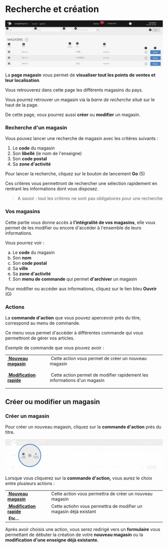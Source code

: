 # Recherche et création


![index-screenshotfionajoupilancom20150812112936](images/index-screenshotfionajoupilancom20150812112936.png)


<p>La <strong>page magasin</strong> vous permet de <strong>visualiser tout les points de ventes et leur localisation</strong>.</p>
<p>Vous retrouverez dans cette page les diff&eacute;rents magasins du pays.</p>
<p>Vous pourrez retrouver un magasin via la <em>barre de recherche</em> situ&eacute; sur le haut de la page.</p>
<p>De cette page, vous pourrez aussi <strong>cr&eacute;er</strong> ou <strong>modifier</strong> un magasin.</p>
<h3>Recherche d'un magasin</h3>
<p>Vous pouvez lancer une recherche de magasin avec les crit&egrave;res suivants :</p>
<ol>
<li>Le <strong>code</strong> du magasin</li>
<li>Son <strong>libell&eacute;</strong> (le nom de l'enseigne)</li>
<li>Son <strong>code postal</strong></li>
<li>Sa <strong>zone d'activit&eacute;</strong></li>
</ol>
<p>Pour lancer la recherche, cliquez sur le bouton de lancement <strong>Go</strong> (5)</p>
<p>Ces crit&egrave;res vous permettront de rechercher une s&eacute;lection rapidement en rentrant les informations dont vous disposez.</p>
<blockquote>
<p>A savoir : tout les crit&egrave;res ne sont pas obligatoires pour une recherche</p>
</blockquote>
<h3>Vos magasins</h3>
<p>Cette partie vous donne acc&egrave;s &agrave; <strong>l'int&eacute;gralit&eacute; de vos magasins</strong>, elle vous permet de les modifier ou encore d'acc&eacute;der &agrave; l'ensemble de leurs informations.</p>
<p>Vous pourrez voir :</p>
<ol type="a">
<li>Le <strong>code</strong> du magasin</li>
<li>Son <strong>nom</strong></li>
<li>Son <strong>code postal</strong></li>
<li>Sa <strong>ville</strong></li>
<li>Sa <strong>zone d'activit&eacute;</strong></li>
<li>Son <strong>menu de commande</strong> qui permet <strong>d'archiver</strong> un magasin</li>
</ol>
<p>Pour modifier ou acc&eacute;der aux informations, cliquez sur le lien bleu <strong>Ouvrir</strong> (G)</p>
<h3>Actions</h3>
<p>La&nbsp;<strong>commande d'action</strong>&nbsp;que vous pouvez apercevoir pr&egrave;s du titre, correspond au menu de commande.</p>
<p>Ce menu vous permet d'acc&eacute;der &agrave; diff&eacute;rentes commande qui vous permettront de g&eacute;rer vos articles.</p>
<p><em>Exemple</em> de commande que vous pouvez avoir :</p>
<table>
<tbody>
<tr>
<td><a title="Nouveau magasin" href="/app/gestion-commerciale/magasins/Edit.aspx/formulairededition.aspx"><strong>&nbsp;Nouveau magasin</strong></a></td>
<td>&nbsp;Cette action vous permet de cr&eacute;er un nouveau magasin</td>
</tr>
<tr>
<td><a title="Modification rapide" href="/app/gestion-commerciale/magasins/Edit.aspx/formulairedemodification.aspx"><strong>&nbsp;Modification rapide</strong></a></td>
<td>
<p>&nbsp;Cette action permet de modifier rapidement les informations d'un magasin</p>
</td>
</tr>
</tbody>
</table>


<h2>Cr&eacute;er ou modifier un magasin</h2>
<h3>Cr&eacute;er un magasin</h3>
<p>Pour cr&eacute;er un nouveau magasin, cliquez sur la&nbsp;<strong>commande d'action</strong>&nbsp;pr&egrave;s du titre.</p>


![index-2](images/index-2.png)


<p>Lorsque vous cliquerez sur la&nbsp;<strong>commande d'action,</strong> vous aurez le choix entre plusieurs actions :</p>
<table>
<tbody>
<tr>
<td><a title="Nouveau magasin" href="/app/gestion-commerciale/magasins/Edit.aspx/formulairededition.aspx"><strong>&nbsp;Nouveau magasin</strong></a></td>
<td>Cette action vous permettra de cr&eacute;er un nouveau magasin&nbsp;</td>
</tr>
<tr>
<td><a title="Modification rapide" href="/app/gestion-commerciale/magasins/Edit.aspx/formulairedemodification.aspx"><strong>&nbsp;Modification rapide</strong></a></td>
<td>Cette actiohn vous permettra de modifier un magasin d&eacute;j&agrave; existant</td>
</tr>
<tr>
<td><strong>&nbsp;Etc...</strong></td>
<td>&nbsp;</td>
</tr>
</tbody>
</table>
<p>Apr&egrave;s avoir choisis une action, vous serez redirig&eacute; vers un <strong>formulaire</strong> vous permettant de d&eacute;buter la cr&eacute;ation de votre <strong>nouveau magasin</strong> ou la <strong>modification d'une enseigne d&eacute;j&agrave; existante.</strong></p>

